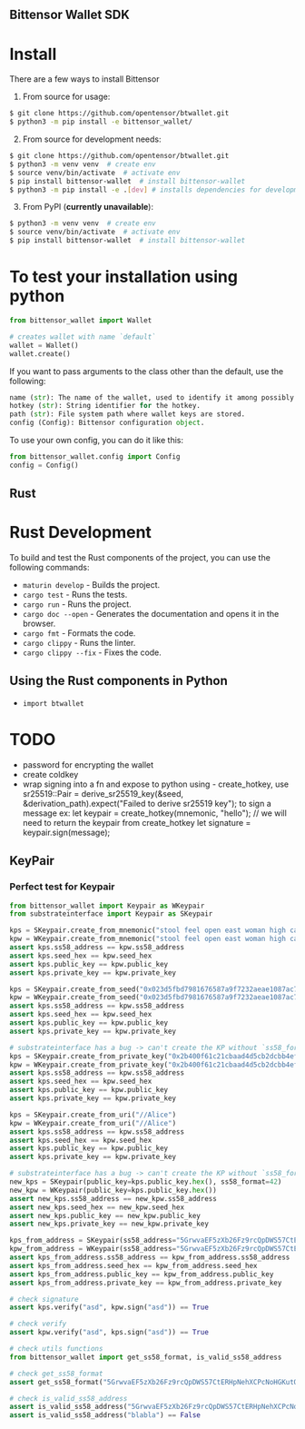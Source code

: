 ## Bittensor Wallet SDK

# Install
There are a few ways to install Bittensor

1. From source for usage:
```bash
$ git clone https://github.com/opentensor/btwallet.git
$ python3 -m pip install -e bittensor_wallet/
```
2. From source for development needs:
```bash
$ git clone https://github.com/opentensor/btwallet.git
$ python3 -m venv venv  # create env
$ source venv/bin/activate  # activate env
$ pip install bittensor-wallet  # install bittensor-wallet
$ python3 -m pip install -e .[dev] # installs dependencies for development and testing
```

3. From PyPI (**currently unavailable**):
```bash
$ python3 -m venv venv  # create env
$ source venv/bin/activate  # activate env
$ pip install bittensor-wallet  # install bittensor-wallet
```

# To test your installation using python
```python
from bittensor_wallet import Wallet

# creates wallet with name `default`
wallet = Wallet()
wallet.create()
```
If you want to pass arguments to the class other than the default, use the following:
```python
name (str): The name of the wallet, used to identify it among possibly multiple wallets.
hotkey (str): String identifier for the hotkey.
path (str): File system path where wallet keys are stored.
config (Config): Bittensor configuration object.
```

To use your own config, you can do it like this:
```python
from bittensor_wallet.config import Config
config = Config()
```


## Rust
# Rust Development

To build and test the Rust components of the project, you can use the following commands:
* `maturin develop` - Builds the project.
* `cargo test` - Runs the tests.
* `cargo run` - Runs the project.
* `cargo doc --open` - Generates the documentation and opens it in the browser.
* `cargo fmt` - Formats the code.
* `cargo clippy` - Runs the linter.
* `cargo clippy --fix` - Fixes the code.

## Using the Rust components in Python
* `import btwallet`


# TODO
* password for encrypting the wallet
* create coldkey
* wrap signing into a fn and expose to python
using - create_hotkey, use sr25519::Pair =
        derive_sr25519_key(&seed, &derivation_path).expect("Failed to derive sr25519 key"); to sign a message
        ex: 
        let keypair = create_hotkey(mnemonic, "hello"); // we will need to return the keypair from create_hotkey
        let signature = keypair.sign(message);


## KeyPair

### Perfect test for Keypair
```python
from bittensor_wallet import Keypair as WKeypair
from substrateinterface import Keypair as SKeypair

kps = SKeypair.create_from_mnemonic("stool feel open east woman high can denial forget screen trust salt")
kpw = WKeypair.create_from_mnemonic("stool feel open east woman high can denial forget screen trust salt")
assert kps.ss58_address == kpw.ss58_address
assert kps.seed_hex == kpw.seed_hex
assert kps.public_key == kpw.public_key
assert kps.private_key == kpw.private_key

kps = SKeypair.create_from_seed("0x023d5fbd7981676587a9f7232aeae1087ac7c265f9658fb643b6f5e61961dfbf")
kpw = WKeypair.create_from_seed("0x023d5fbd7981676587a9f7232aeae1087ac7c265f9658fb643b6f5e61961dfbf")
assert kps.ss58_address == kpw.ss58_address
assert kps.seed_hex == kpw.seed_hex
assert kps.public_key == kpw.public_key
assert kps.private_key == kpw.private_key

# substrateinterface has a bug -> can't create the KP without `ss58_format` passed
kps = SKeypair.create_from_private_key("0x2b400f61c21cbaad4d5cb2dcbb4ef4fcdc238b98d04d48c6d2a451ebfd306c0eed845edcc69b0a19a6905afed0dd84c16ebd0f458928f2e91a6b67b95fc0b42f", ss58_format=42)
kpw = WKeypair.create_from_private_key("0x2b400f61c21cbaad4d5cb2dcbb4ef4fcdc238b98d04d48c6d2a451ebfd306c0eed845edcc69b0a19a6905afed0dd84c16ebd0f458928f2e91a6b67b95fc0b42f")
assert kps.ss58_address == kpw.ss58_address
assert kps.seed_hex == kpw.seed_hex
assert kps.public_key == kpw.public_key
assert kps.private_key == kpw.private_key

kps = SKeypair.create_from_uri("//Alice")
kpw = WKeypair.create_from_uri("//Alice")
assert kps.ss58_address == kpw.ss58_address
assert kps.seed_hex == kpw.seed_hex
assert kps.public_key == kpw.public_key
assert kps.private_key == kpw.private_key

# substrateinterface has a bug -> can't create the KP without `ss58_format` passed
new_kps = SKeypair(public_key=kps.public_key.hex(), ss58_format=42)
new_kpw = WKeypair(public_key=kps.public_key.hex())
assert new_kps.ss58_address == new_kpw.ss58_address
assert new_kps.seed_hex == new_kpw.seed_hex
assert new_kps.public_key == new_kpw.public_key
assert new_kps.private_key == new_kpw.private_key

kps_from_address = SKeypair(ss58_address="5GrwvaEF5zXb26Fz9rcQpDWS57CtERHpNehXCPcNoHGKutQY")
kpw_from_address = WKeypair(ss58_address="5GrwvaEF5zXb26Fz9rcQpDWS57CtERHpNehXCPcNoHGKutQY")
assert kps_from_address.ss58_address == kpw_from_address.ss58_address
assert kps_from_address.seed_hex == kpw_from_address.seed_hex
assert kps_from_address.public_key == kpw_from_address.public_key
assert kps_from_address.private_key == kpw_from_address.private_key

# check signature
assert kps.verify("asd", kpw.sign("asd")) == True

# check verify
assert kpw.verify("asd", kps.sign("asd")) == True

# check utils functions
from bittensor_wallet import get_ss58_format, is_valid_ss58_address

# check get_ss58_format
assert get_ss58_format("5GrwvaEF5zXb26Fz9rcQpDWS57CtERHpNehXCPcNoHGKutQY") == 42

# check is_valid_ss58_address
assert is_valid_ss58_address("5GrwvaEF5zXb26Fz9rcQpDWS57CtERHpNehXCPcNoHGKutQY") == True
assert is_valid_ss58_address("blabla") == False
```


